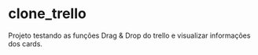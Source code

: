 # clone_trello
Projeto testando as funções Drag &amp; Drop do trello e visualizar informações dos cards.
